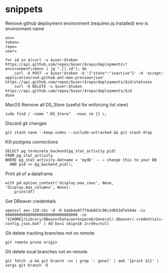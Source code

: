 # snippets

Remove github deployment environment (requires jq installed) env is environment name
```
env=
token=
repo=
user=

for id in $(curl -u $user:$token https://api.github.com/repos/$user/$repo/deployments\?environment\=$env | jq ".[].id"); do
    curl -X POST -u $user:$token -d '{"state":"inactive"}' -H 'accept: application/vnd.github.ant-man-preview+json' https://api.github.com/repos/$user/$repo/deployments/$id/statuses
    curl -X DELETE -u $user:$token https://api.github.com/repos/$user/$repo/deployments/$id
done
```

MacOS Remove all DS_Store (useful for enforcing list view)
```
sudo find / -name ".DS_Store"  -exec rm {} \;
```

Discard git changes
```
git stash save --keep-index --include-untracked && git stash drop
```

Kill postgres connections
```
SELECT pg_terminate_backend(pg_stat_activity.pid)
FROM pg_stat_activity
WHERE pg_stat_activity.datname = 'mydb' -- ← change this to your DB
  AND pid <> pg_backend_pid();
```

Print all of a dataframe
```
with pd.option_context('display.max_rows', None, 'display.max_columns', None):
    print(df)
```

Get DBeaver credentials
```
openssl aes-128-cbc -d -K babb4a9f774ab853c96c2d653dfe544a -iv 00000000000000000000000000000000 -in "${HOME}/Library/DBeaverData/workspace6/General/.dbeaver/.credentials-config.json.bak" | dd bs=1 skip=16 2>/dev/null
```


Git delete tracking branches not on remote
```
git remote prune origin
```

Git delete local branches not on remote
```
git fetch -p && git branch -vv | grep ': gone]' | awk '{print $1}' | xargs git branch -D
```
